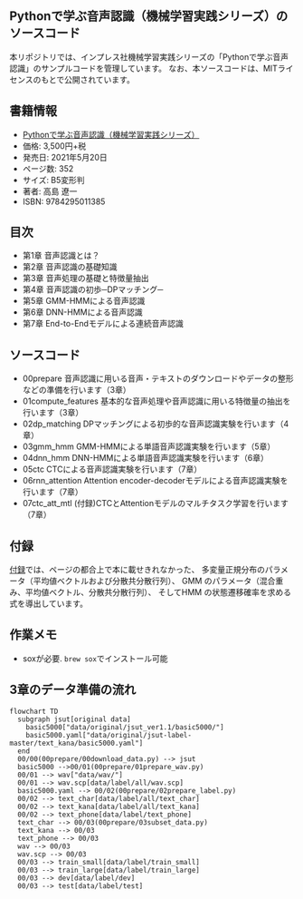 ## Pythonで学ぶ音声認識（機械学習実践シリーズ）のソースコード
本リポジトリでは、インプレス社機械学習実践シリーズの「Pythonで学ぶ音声認識」のサンプルコードを管理しています。
なお、本ソースコードは、MITライセンスのもとで公開されています。

## 書籍情報
- [Pythonで学ぶ音声認識（機械学習実践シリーズ）](https://book.impress.co.jp/books/1120101083)
- 価格: 3,500円+税
- 発売日: 2021年5月20日
- ページ数: 352
- サイズ: B5変形判
- 著者: 高島 遼一
- ISBN: 9784295011385

## 目次
- 第1章 音声認識とは？
- 第2章 音声認識の基礎知識
- 第3章 音声処理の基礎と特徴量抽出
- 第4章 音声認識の初歩─DPマッチング─
- 第5章 GMM-HMMによる音声認識
- 第6章 DNN-HMMによる音声認識
- 第7章 End-to-Endモデルによる連続音声認識

## ソースコード
- 00prepare
  音声認識に用いる音声・テキストのダウンロードやデータの整形などの準備を行います（3章）
- 01compute_features
  基本的な音声処理や音声認識に用いる特徴量の抽出を行います（3章）
- 02dp_matching
  DPマッチングによる初歩的な音声認識実験を行います（4章）
- 03gmm_hmm
  GMM-HMMによる単語音声認識実験を行います（5章）
- 04dnn_hmm
  DNN-HMMによる単語音声認識実験を行います（6章）
- 05ctc
  CTCによる音声認識実験を行います（7章）
- 06rnn_attention
  Attention encoder-decoderモデルによる音声認識実験を行います（7章）
- 07ctc_att_mtl
  (付録)CTCとAttentionモデルのマルチタスク学習を行います（7章）

## 付録
[付録](appendix.pdf)では、ページの都合上で本に載せきれなかった、
多変量正規分布のパラメータ（平均値ベクトルおよび分散共分散行列）、
GMM のパラメータ（混合重み、平均値ベクトル、分散共分散行列）、
そしてHMM の状態遷移確率を求める式を導出しています。

## 作業メモ

- soxが必要. `brew sox`でインストール可能

## 3章のデータ準備の流れ

```mermaid
flowchart TD
  subgraph jsut[original data]
    basic5000["data/original/jsut_ver1.1/basic5000/"]
    basic5000.yaml["data/original/jsut-label-master/text_kana/basic5000.yaml"]
  end
  00/00(00prepare/00download_data.py) --> jsut
  basic5000 -->00/01(00prepare/01prepare_wav.py)
  00/01 --> wav["data/wav/"]
  00/01 --> wav.scp[data/label/all/wav.scp]
  basic5000.yaml --> 00/02(00prepare/02prepare_label.py)
  00/02 --> text_char[data/label/all/text_char]
  00/02 --> text_kana[data/label/all/text_kana]
  00/02 --> text_phone[data/label/text_phone]
  text_char --> 00/03(00prepare/03subset_data.py)
  text_kana --> 00/03
  text_phone --> 00/03
  wav --> 00/03
  wav.scp --> 00/03
  00/03 --> train_small[data/label/train_small]
  00/03 --> train_large[data/label/train_large]
  00/03 --> dev[data/label/dev]
  00/03 --> test[data/label/test]

```

